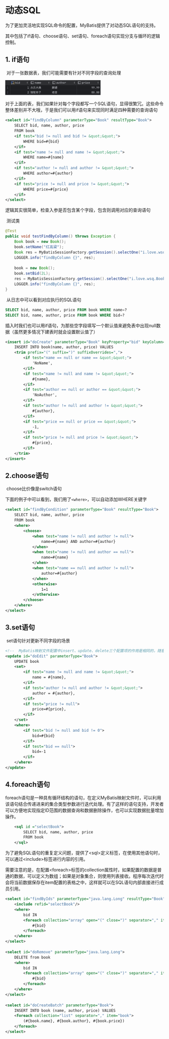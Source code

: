 # 动态SQL

​	为了更加灵活地实现SQL命令的配置，MyBatis提供了对动态SQL语句的支持。

​	其中包括了if语句、choose语句、set语句、foreach语句实现分支与循环的逻辑控制。

## 1. if语句

​	对于一张数据表，我们可能需要有针对不同字段的查询处理

<img src="assets/image-20250224121516571.png" alt="image-20250224121516571" style="zoom:33%;" />

​	对于上面的表，我们如果针对每个字段都写一个SQL语句，显得很繁冗。这些命令整体差别并不大哦，于是我们可以用if语句来实现同时满足四种需要的查询语句

```xml
<select id="findByColumn" parameterType="Book" resultType="Book">
    SELECT bid, name, author, price
    FROM book
    <if test="bid != null and bid != &quot;&quot;">
        WHERE bid=#{bid}
    </if>
    <if test="name != null and name != &quot;&quot;">
        WHERE name=#{name}
    </if>
    <if test="author != null and author != &quot;&quot;">
        WHERE author=#{author}
    </if>
    <if test="price != null and price != &quot;&quot;">
        WHERE price=#{price}
    </if>
</select>
```

​	逻辑其实很简单，检查入参是否包含某个字段，包含则调用对应的查询语句



​	测试类

```java
@Test
public void testFindByColumn() throws Exception {
    Book book = new Book();
    book.setName("红高粱");
    Book res = MyBatisSessionFactory.getSession().selectOne("i.love.wsq.BookNS.findByColumn", book);
    LOGGER.info("findByColumn {}", res);

    book = new Book();
    book.setBid(2L);
    res = MyBatisSessionFactory.getSession().selectOne("i.love.wsq.BookNS.findByColumn", book);
    LOGGER.info("findByColumn {}", res);
}
```



​	从日志中可以看到对应执行的SQL语句

```sql
SELECT bid, name, author, price FROM book WHERE name=?
SELECT bid, name, author, price FROM book WHERE bid=?
```





​	插入时我们也可以用if语句，为那些空字段填写一个默认值来避免表中出现null数据（虽然更多情况下建表时就会设置默认值了）

```xml
<insert id="doCreate" parameterType="Book" keyProperty="bid" keyColumn="bid" useGeneratedKeys="true">
    INSERT INTO book(name, author, price) VALUES
    <trim prefix="(" suffix=")" suffixOverrides=",">
        <if test="name == null or name == &quot;&quot;">
            'NoName',
        </if>
        <if test="name != null and name != &quot;&quot;">
            #{name},
        </if>
        <if test="author == null or author == &quot;&quot;">
            'NoAuthor',
        </if>
        <if test="author != null and author != &quot;&quot;">
            #{author},
        </if>
        <if test="price == null or price == &quot;&quot;">
            -1,
        </if>
        <if test="price != null and price != &quot;&quot;">
            #{price},
        </if>
    </trim>
</insert>
```





## 2.choose语句

​	choose比价像是switch语句

​	下面的例子中可以看到，我们用了`<where>`，可以自动添加WHERE关键字

```xml
<select id="findByCondition" parameterType="Book" resultType="Book">
    SELECT bid, name, author, price
    FROM book
    <where>
        <choose>
            <when test="name != null and author != null">
                name=#{name} AND author=#{author}
            </when>
            <when test="name != null and author == null">
                name=#{name}
            </when>
            <when test="name == null and author != null">
                author=#{author}
            </when>
            <otherwise>
                1=1
            </otherwise>
        </choose>
    </where>
</select>
```



## 3.set语句

​	set语句针对更新不同字段的场景

```xml
<!--  MyBatis映射文件配置中insert、update、delete三个配置项的作用是相同的，随意使用  -->
<update id="doEdit" parameterType="Book">
    UPDATE book
    <set>
        <if test="name != null and name != &quot;&quot;">
            name = #{name},
        </if>
        <if test="author != null and author != &quot;&quot;">
            author = #{author},
        </if>
        <if test="price != null">
            price=#{price},
        </if>
    </set>
    <where>
        <if test="bid != null and bid != 0">
            bid=#{bid}
        </if>
        <if test="bid == null">
            bid=-1
        </if>
    </where>
</update>
```



## 4.foreach语句

foreach语句是一种具有循环结构的语句，在定义MyBatis映射文件时，可以利用该语句结合传递进来的集合类型参数进行迭代处理。有了这样的语句支持，开发者可以方便地实现指定ID范围的数据查询和数据删除操作，也可以实现数据批量增加操作。

```xml
    <sql id ="selectBook">
        SELECT bid, name, author, price
        FROM book
    </sql>
```

​	为了避免SQL语句的重复定义问题，提供了\<sql>定义标签，在使用其他语句时，可以通过\<include>标签进行内容的引用。



​	需要注意的是，在配置\<foreach>标签的collection属性时，如果配置的数据是普通的数据，可以定义为数组；如果是对象集合，则使用列表接收。程序每次迭代时会将当前数据保存在item配置的表格之中，这样就可以在SQL语句内部直接进行成员引用。

```xml
<select id="findByIds" parameterType="java.lang.Long" resultType="Book">
    <include refid="selectBook"/>
    <where>
        bid IN
        <foreach collection="array" open="(" close=")" separator="," item="bid">
            #{bid}
        </foreach>
    </where>
</select>

<select id="doRemove" parameterType="java.lang.Long">
    DELETE from book
    <where>
        bid IN
        <foreach collection="array" open="(" close=")" separator="," item="bid">
            #{bid}
        </foreach>
    </where>
</select>

<select id="doCreateBatch" parameterType="Book">
    INSERT INTO book (name, author, price) VALUES 
    <foreach collection="list" separator="," item="book">
        (#{book.name}, #{book.author}, #{book.price})
    </foreach>
</select>
```











